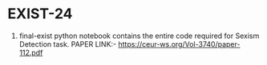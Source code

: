 # EXIST-24
1) final-exist python notebook contains the entire code required for Sexism Detection task.
PAPER LINK:-
https://ceur-ws.org/Vol-3740/paper-112.pdf
